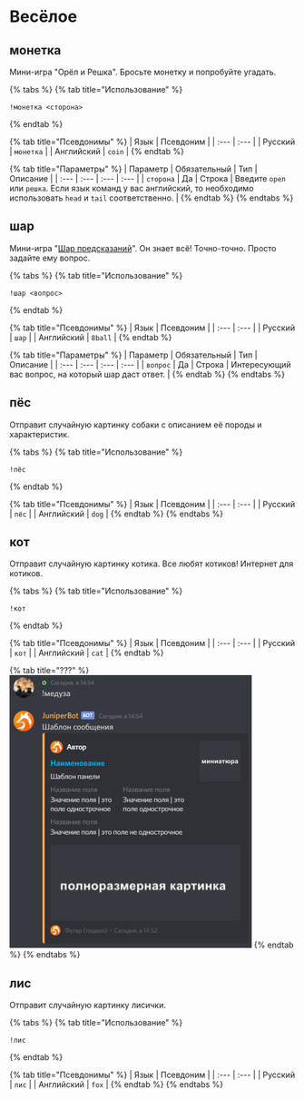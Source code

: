 # Весёлое

## монетка <a id="coin"></a>

Мини-игра "Орёл и Решка". Бросьте монетку и попробуйте угадать.

{% tabs %}
{% tab title="Использование" %}
```text
!монетка <сторона>
```
{% endtab %}

{% tab title="Псевдонимы" %}
| Язык | Псевдоним |
| :--- | :--- |
| Русский | `монетка` |
| Английский | `coin` |
{% endtab %}

{% tab title="Параметры" %}
| Параметр | Обязательный | Тип | Описание |
| :--- | :--- | :--- | :--- |
| `сторона` | Да | Строка | Введите `орел` или `решка`. Если язык команд у вас английский, то необходимо использовать `head` и `tail` соответственно. |
{% endtab %}
{% endtabs %}

## шар <a id="8ball"></a>

Мини-игра "[Шар предсказаний](https://ru.wikipedia.org/wiki/Magic_8_ball)". Он знает всё! Точно-точно. Просто задайте ему вопрос. 

{% tabs %}
{% tab title="Использование" %}
```text
!шар <вопрос>
```
{% endtab %}

{% tab title="Псевдонимы" %}
| Язык | Псевдоним |
| :--- | :--- |
| Русский | `шар` |
| Английский | `8ball` |
{% endtab %}

{% tab title="Параметры" %}
| Параметр | Обязательный | Тип | Описание |
| :--- | :--- | :--- | :--- |
| `вопрос` | Да | Строка | Интересующий вас вопрос, на который шар даст ответ. |
{% endtab %}
{% endtabs %}

## пёс <a id="dog"></a>

Отправит случайную картинку собаки с описанием её породы и характеристик.

{% tabs %}
{% tab title="Использование" %}
```text
!пёс
```
{% endtab %}

{% tab title="Псевдонимы" %}
| Язык | Псевдоним |
| :--- | :--- |
| Русский | `пёс` |
| Английский | `dog` |
{% endtab %}
{% endtabs %}

## кот <a id="cat"></a>

Отправит случайную картинку котика. Все любят котиков! Интернет для котиков.

{% tabs %}
{% tab title="Использование" %}
```text
!кот
```
{% endtab %}

{% tab title="Псевдонимы" %}
| Язык | Псевдоним |
| :--- | :--- |
| Русский | `кот` |
| Английский | `cat` |
{% endtab %}

{% tab title="???" %}
![&#x412; &#x438;&#x43D;&#x442;&#x435;&#x440;&#x43D;&#x435;&#x442;&#x435; &#x43D;&#x438;&#x43A;&#x442;&#x43E; &#x43D;&#x435; &#x437;&#x43D;&#x430;&#x435;&#x442; &#x447;&#x442;&#x43E; &#x43D;&#x430; &#x441;&#x430;&#x43C;&#x43E;&#x43C; &#x434;&#x435;&#x43B;&#x435; &#x442;&#x44B; &#x43A;&#x43E;&#x442;. ](../../.gitbook/assets/image%20%2815%29.png)
{% endtab %}
{% endtabs %}

## лис <a id="fox"></a>

Отправит случайную картинку лисички.

{% tabs %}
{% tab title="Использование" %}
```text
!лис
```
{% endtab %}

{% tab title="Псевдонимы" %}
| Язык | Псевдоним |
| :--- | :--- |
| Русский | `лис` |
| Английский | `fox` |
{% endtab %}
{% endtabs %}

